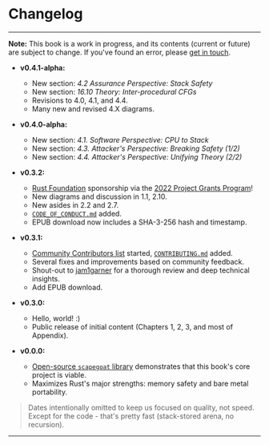# Changelog
---

**Note:** This book is a work in progress, and its contents (current or future) are subject to change.
If you've found an error, please [get in touch](./engage.md#submit-feedback-questions-issues-or-prs).

* **v0.4.1-alpha:**
    * New section: *4.2 Assurance Perspective: Stack Safety*
    * New section: *16.10 Theory: Inter-procedural CFGs*
    * Revisions to 4.0, 4.1, and 4.4.
    * Many new and revised 4.X diagrams.

* **v0.4.0-alpha:**
    * New section: *4.1. Software Perspective: CPU to Stack*
    * New section: *4.3. Attacker's Perspective: Breaking Safety (1/2)*
    * New section: *4.4. Attacker's Perspective: Unifying Theory (2/2)*

* **v0.3.2:**
    * [Rust Foundation](https://foundation.rust-lang.org/) sponsorship via the [2022 Project Grants Program](https://foundation.rust-lang.org/news/2022-06-14-community-grants-program-awards-announcement/)!
    * New diagrams and discussion in 1.1, 2.10.
    * New asides in 2.2 and 2.7.
    * [`CODE_OF_CONDUCT.md`](https://github.com/tnballo/high-assurance-rust/blob/main/CODE_OF_CONDUCT.md) added.
    * EPUB download now includes a SHA-3-256 hash and timestamp.

* **v0.3.1:**
    * [Community Contributors list](./chp1/about_the_team.md#community-contributors) started, [`CONTRIBUTING.md`](https://github.com/tnballo/high-assurance-rust/blob/main/CONTRIBUTING.md) added.
    * Several fixes and improvements based on community feedback.
    * Shout-out to [jam1garner](https://www.jam1.re/) for a thorough review and deep technical insights.
    * Add EPUB download.

* **v0.3.0:**
    * Hello, world! :)
    * Public release of initial content (Chapters 1, 2, 3, and most of Appendix).

* **v0.0.0:**
    * [Open-source `scapegoat` library](https://github.com/tnballo/scapegoat) demonstrates that this book's core project is viable.
    * Maximizes Rust's major strengths: memory safety and bare metal portability.

> Dates intentionally omitted to keep us focused on quality, not speed. Except for the code - that's pretty fast (stack-stored arena, no recursion).

---